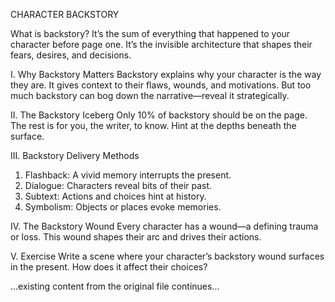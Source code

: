 CHARACTER BACKSTORY

What is backstory? It’s the sum of everything that happened to your character before page one. It’s the invisible architecture that shapes their fears, desires, and decisions.

I. Why Backstory Matters
Backstory explains why your character is the way they are. It gives context to their flaws, wounds, and motivations. But too much backstory can bog down the narrative—reveal it strategically.

II. The Backstory Iceberg
Only 10% of backstory should be on the page. The rest is for you, the writer, to know. Hint at the depths beneath the surface.

III. Backstory Delivery Methods
1. Flashback: A vivid memory interrupts the present.
2. Dialogue: Characters reveal bits of their past.
3. Subtext: Actions and choices hint at history.
4. Symbolism: Objects or places evoke memories.

IV. The Backstory Wound
Every character has a wound—a defining trauma or loss. This wound shapes their arc and drives their actions.

V. Exercise
Write a scene where your character’s backstory wound surfaces in the present. How does it affect their choices?

...existing content from the original file continues...
